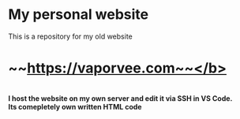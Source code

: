 # My personal website
This is a repository for my old website <h1><b>~~https://vaporvee.com~~</b></h1><br>
I host the website on my own server and edit it via SSH in VS Code.<br>
Its comepletely own written HTML code
